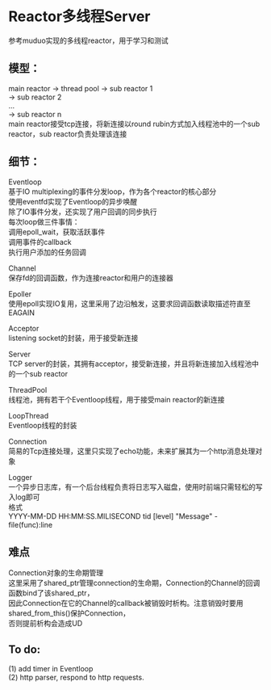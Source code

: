 # Reactor多线程Server
参考muduo实现的多线程reactor，用于学习和测试  

## 模型：
main reactor -> thread pool -> sub reactor 1  
                            -> sub reactor 2  
                            ...  
                            -> sub reactor n  
main reactor接受tcp连接，将新连接以round rubin方式加入线程池中的一个sub reactor，sub reactor负责处理该连接  

## 细节：
Eventloop  
    基于IO multiplexing的事件分发loop，作为各个reactor的核心部分  
    使用eventfd实现了Eventloop的异步唤醒  
    除了IO事件分发，还实现了用户回调的同步执行  
    每次loop做三件事情：  
        调用epoll_wait，获取活跃事件  
        调用事件的callback  
        执行用户添加的任务回调  
  
Channel  
    保存fd的回调函数，作为连接reactor和用户的连接器  
  
Epoller  
    使用epoll实现IO复用，这里采用了边沿触发，这要求回调函数读取描述符直至EAGAIN  
  
Acceptor   
    listening socket的封装，用于接受新连接  
  
Server   
    TCP server的封装，其拥有acceptor，接受新连接，并且将新连接加入线程池中的一个sub reactor   
   
ThreadPool    
    线程池，拥有若干个Eventloop线程，用于接受main reactor的新连接   
   
LoopThread    
    Eventloop线程的封装   
   
Connection   
    简易的Tcp连接处理，这里只实现了echo功能，未来扩展其为一个http消息处理对象   
   
Logger   
    一个异步日志库，有一个后台线程负责将日志写入磁盘，使用时前端只需轻松的写入log即可   
    格式   
    YYYY-MM-DD HH:MM:SS.MILISECOND tid [level] "Message" - file(func):line   

## 难点  
Connection对象的生命期管理   
这里采用了shared_ptr管理connection的生命期，Connection的Channel的回调函数bind了该shared_ptr，  
因此Connection在它的Channel的callback被销毁时析构。注意销毁时要用shared_from_this()保护Connection，  
否则提前析构会造成UD  
  
## To do:
(1) add timer in Eventloop  
(2) http parser, respond to http requests.  
